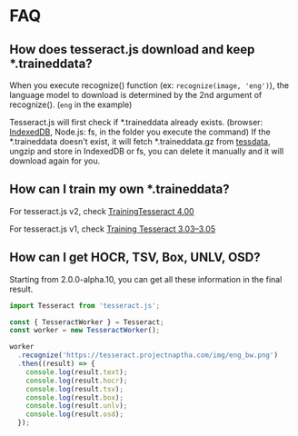 FAQ
===

## How does tesseract.js download and keep \*.traineddata?

When you execute recognize() function (ex: `recognize(image, 'eng')`), the language model to download is determined by the 2nd argument of recognize(). (`eng` in the example)

Tesseract.js will first check if \*.traineddata already exists. (browser: [IndexedDB](https://developer.mozilla.org/en-US/docs/Web/API/IndexedDB_API), Node.js: fs, in the folder you execute the command) If the \*.traineddata doesn't exist, it will fetch \*.traineddata.gz from [tessdata](https://github.com/naptha/tessdata), ungzip and store in IndexedDB or fs, you can delete it manually and it will download again for you.

## How can I train my own \*.traineddata?

For tesseract.js v2, check [TrainingTesseract 4.00](https://github.com/tesseract-ocr/tesseract/wiki/TrainingTesseract-4.00)

For tesseract.js v1, check [Training Tesseract 3.03–3.05](https://github.com/tesseract-ocr/tesseract/wiki/Training-Tesseract-3.03%E2%80%933.05)

## How can I get HOCR, TSV, Box, UNLV, OSD?

Starting from 2.0.0-alpha.10, you can get all these information in the final result.

```javascript
import Tesseract from 'tesseract.js';

const { TesseractWorker } = Tesseract;
const worker = new TesseractWorker();

worker
  .recognize('https://tesseract.projectnaptha.com/img/eng_bw.png')
  .then((result) => {
    console.log(result.text);
    console.log(result.hocr);
    console.log(result.tsv);
    console.log(result.box);
    console.log(result.unlv);
    console.log(result.osd);
  });
```
